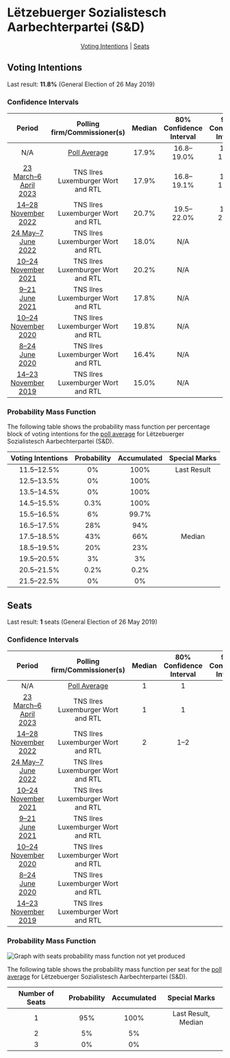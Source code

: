 # Lëtzebuerger Sozialistesch Aarbechterpartei (S&D)

<p align="center"><a href="#voting-intentions">Voting Intentions</a> | <a href="#seats">Seats</a></p>

## Voting Intentions

Last result: **11.8%** (General Election of 26 May 2019)

### Confidence Intervals

| Period     | Polling firm/Commissioner(s) | Median | 80% Confidence Interval | 90% Confidence Interval | 95% Confidence Interval | 99% Confidence Interval |
|:----------:|:----------------:|:-----------:|:-----------------------:|:-----------------------:|:-----------------------:|:-----------------------:|
| N/A | [Poll Average](average.html) | 17.9% | 16.8–19.0% | 16.5–19.4% | 16.2–19.7% | 15.7–20.2% |
| [23 March–6 April 2023](2023-04-06-TNSIlres.html) | TNS Ilres <br> Luxemburger Wort and RTL | 17.9% | 16.8–19.1% | 16.5–19.4% | 16.2–19.7% | 15.7–20.3% |
| [14–28 November 2022](2022-11-28-TNSIlres.html) | TNS Ilres <br> Luxemburger Wort and RTL | 20.7% | 19.5–22.0% | 19.2–22.3% | 18.9–22.6% | 18.4–23.2% |
| [24 May–7 June 2022](2022-06-07-TNSIlres.html) | TNS Ilres <br> Luxemburger Wort and RTL | 18.0% | N/A | N/A | N/A | N/A |
| [10–24 November 2021](2021-11-24-TNSIlres.html) | TNS Ilres <br> Luxemburger Wort and RTL | 20.2% | N/A | N/A | N/A | N/A |
| [9–21 June 2021](2021-06-21-TNSIlres.html) | TNS Ilres <br> Luxemburger Wort and RTL | 17.8% | N/A | N/A | N/A | N/A |
| [10–24 November 2020](2020-11-24-TNSIlres.html) | TNS Ilres <br> Luxemburger Wort and RTL | 19.8% | N/A | N/A | N/A | N/A |
| [8–24 June 2020](2020-06-24-TNSIlres.html) | TNS Ilres <br> Luxemburger Wort and RTL | 16.4% | N/A | N/A | N/A | N/A |
| [14–23 November 2019](2019-11-23-TNSIlres.html) | TNS Ilres <br> Luxemburger Wort and RTL | 15.0% | N/A | N/A | N/A | N/A |

### Probability Mass Function

The following table shows the probability mass function per percentage block of voting intentions for the [poll average](average.html) for Lëtzebuerger Sozialistesch Aarbechterpartei (S&D).

| Voting Intentions | Probability | Accumulated | Special Marks |
|:-----------------:|:-----------:|:-----------:|:-------------:|
| 11.5–12.5% | 0% | 100% | Last Result |
| 12.5–13.5% | 0% | 100% |  |
| 13.5–14.5% | 0% | 100% |  |
| 14.5–15.5% | 0.3% | 100% |  |
| 15.5–16.5% | 6% | 99.7% |  |
| 16.5–17.5% | 28% | 94% |  |
| 17.5–18.5% | 43% | 66% | Median |
| 18.5–19.5% | 20% | 23% |  |
| 19.5–20.5% | 3% | 3% |  |
| 20.5–21.5% | 0.2% | 0.2% |  |
| 21.5–22.5% | 0% | 0% |  |


## Seats

Last result: **1** seats (General Election of 26 May 2019)

### Confidence Intervals

| Period     | Polling firm/Commissioner(s) | Median | 80% Confidence Interval | 90% Confidence Interval | 95% Confidence Interval | 99% Confidence Interval |
|:----------:|:----------------:|:------:|:-----------------------:|:-----------------------:|:-----------------------:|:-----------------------:|
| N/A | [Poll Average](average.html) | 1 | 1 | 1–2 | 1–2 | 1–2 |
| [23 March–6 April 2023](2023-04-06-TNSIlres.html) | TNS Ilres <br> Luxemburger Wort and RTL | 1 | 1 | 1–2 | 1–2 | 1–2 |
| [14–28 November 2022](2022-11-28-TNSIlres.html) | TNS Ilres <br> Luxemburger Wort and RTL | 2 | 1–2 | 1–2 | 1–2 | 1–2 |
| [24 May–7 June 2022](2022-06-07-TNSIlres.html) | TNS Ilres <br> Luxemburger Wort and RTL |  |  |  |  |  |
| [10–24 November 2021](2021-11-24-TNSIlres.html) | TNS Ilres <br> Luxemburger Wort and RTL |  |  |  |  |  |
| [9–21 June 2021](2021-06-21-TNSIlres.html) | TNS Ilres <br> Luxemburger Wort and RTL |  |  |  |  |  |
| [10–24 November 2020](2020-11-24-TNSIlres.html) | TNS Ilres <br> Luxemburger Wort and RTL |  |  |  |  |  |
| [8–24 June 2020](2020-06-24-TNSIlres.html) | TNS Ilres <br> Luxemburger Wort and RTL |  |  |  |  |  |
| [14–23 November 2019](2019-11-23-TNSIlres.html) | TNS Ilres <br> Luxemburger Wort and RTL |  |  |  |  |  |

### Probability Mass Function

![Graph with seats probability mass function not yet produced](average-seats-pmf-lëtzebuergersozialisteschaarbechterparteisd.png "Seats Probability Mass Function")

The following table shows the probability mass function per seat for the [poll average](average.html) for Lëtzebuerger Sozialistesch Aarbechterpartei (S&D).

| Number of Seats | Probability | Accumulated | Special Marks |
|:---------------:|:-----------:|:-----------:|:-------------:|
| 1 | 95% | 100% | Last Result, Median |
| 2 | 5% | 5% |  |
| 3 | 0% | 0% |  |


